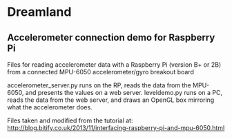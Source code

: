 Dreamland
=========
## Accelerometer connection demo for Raspberry Pi

Files for reading accelerometer data with a Raspberry Pi (version B+ or 2B)
from a connected MPU-6050 accelerometer/gyro breakout board

accelerometer_server.py runs on the RP, reads the data from the MPU-6050, and
presents the values on a web server.
leveldemo.py runs on a PC, reads the data from the web server, and draws
an OpenGL box mirroring what the accelerometer does.

Files taken and modified from the tutorial at:
http://blog.bitify.co.uk/2013/11/interfacing-raspberry-pi-and-mpu-6050.html

